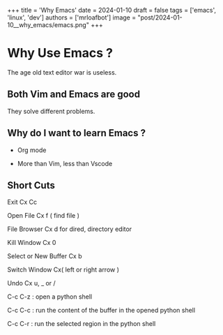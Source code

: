 
+++
title = 'Why Emacs'
date = 2024-01-10
draft = false
tags = ['emacs', 'linux', 'dev']
authors = ['mrloafbot']
image = "post/2024-01-10__why_emacs/emacs.png"
+++

# Why Use Emacs ?

The age old text editor war is useless.

## Both Vim and Emacs are good

They solve different problems.

## Why do I want to learn Emacs ?

* Org mode

* More than Vim, less than Vscode

## Short Cuts

Exit Cx Cc

Open File Cx f ( find file )

File Browser Cx d  for dired, directory editor

Kill Window Cx 0

Select or New Buffer Cx b

Switch Window Cx( left or right arrow ) 

Undo Cx u, _ or /

C-c C-z : open a python shell

C-c C-c : run the content of the buffer in the opened python shell

C-c C-r : run the selected region in the python shell


